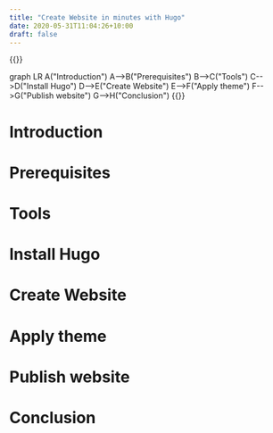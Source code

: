 ```yaml
---
title: "Create Website in minutes with Hugo"
date: 2020-05-31T11:04:26+10:00
draft: false
---
```



{{<mermaid>}}

graph LR
  A("Introduction")
  A-->B("Prerequisites")
  B-->C("Tools")
  C-->D("Install Hugo")
  D-->E("Create Website")
  E-->F("Apply theme")
  F-->G("Publish website")
  G-->H("Conclusion")
{{</mermaid>}}

# Introduction 

# Prerequisites 

# Tools 

# Install Hugo

# Create Website 

# Apply theme

# Publish website

# Conclusion

